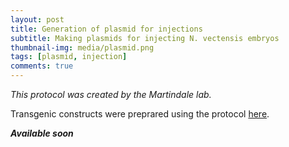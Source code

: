 ```yaml
---
layout: post
title: Generation of plasmid for injections
subtitle: Making plasmids for injecting N. vectensis embryos
thumbnail-img: media/plasmid.png
tags: [plasmid, injection]
comments: true
---
```


_This protocol was created by the Martindale lab._

Transgenic constructs were preprared using the protocol [here](https://fscucchia.github.io/FScucchia_Lab_Notebook-Martindale_Lab/2023-06-02-Cloning_vector_Ecoli/). 

**_Available soon_**

